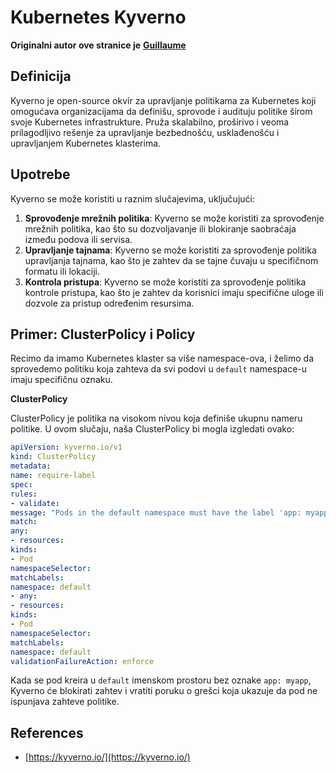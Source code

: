# Kubernetes Kyverno

**Originalni autor ove stranice je** [**Guillaume**](https://www.linkedin.com/in/guillaume-chapela-ab4b9a196)

## Definicija&#x20;

Kyverno je open-source okvir za upravljanje politikama za Kubernetes koji omogućava organizacijama da definišu, sprovode i audituju politike širom svoje Kubernetes infrastrukture. Pruža skalabilno, proširivo i veoma prilagodljivo rešenje za upravljanje bezbednošću, usklađenošću i upravljanjem Kubernetes klasterima.

## Upotrebe

Kyverno se može koristiti u raznim slučajevima, uključujući:

1. **Sprovođenje mrežnih politika**: Kyverno se može koristiti za sprovođenje mrežnih politika, kao što su dozvoljavanje ili blokiranje saobraćaja između podova ili servisa.
2. **Upravljanje tajnama**: Kyverno se može koristiti za sprovođenje politika upravljanja tajnama, kao što je zahtev da se tajne čuvaju u specifičnom formatu ili lokaciji.
3. **Kontrola pristupa**: Kyverno se može koristiti za sprovođenje politika kontrole pristupa, kao što je zahtev da korisnici imaju specifične uloge ili dozvole za pristup određenim resursima.

## **Primer: ClusterPolicy i Policy**

Recimo da imamo Kubernetes klaster sa više namespace-ova, i želimo da sprovedemo politiku koja zahteva da svi podovi u `default` namespace-u imaju specifičnu oznaku.

**ClusterPolicy**

ClusterPolicy je politika na visokom nivou koja definiše ukupnu nameru politike. U ovom slučaju, naša ClusterPolicy bi mogla izgledati ovako:
```yaml
apiVersion: kyverno.io/v1
kind: ClusterPolicy
metadata:
name: require-label
spec:
rules:
- validate:
message: "Pods in the default namespace must have the label 'app: myapp'"
match:
any:
- resources:
kinds:
- Pod
namespaceSelector:
matchLabels:
namespace: default
- any:
- resources:
kinds:
- Pod
namespaceSelector:
matchLabels:
namespace: default
validationFailureAction: enforce
```
Kada se pod kreira u `default` imenskom prostoru bez oznake `app: myapp`, Kyverno će blokirati zahtev i vratiti poruku o grešci koja ukazuje da pod ne ispunjava zahteve politike.

## References

* [https://kyverno.io/](https://kyverno.io/)
